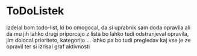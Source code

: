 # ToDoListek

Izdelal bom todo-list, ki bo omogocal, da si uprabnik sam doda opravila ali da mu jih lahko drugi priporcajo
z lista bo lahko tudi odstranjeval opravila, jim dolocal prioriteto, kategorijo ... lahko pa bo tudi pregledav kaj vse je ze opravil ter si izrisal graf aktivnosti
